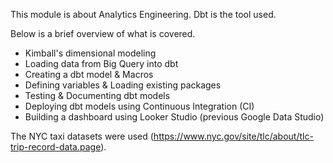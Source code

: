 This module is about Analytics Engineering. Dbt is the tool used.

Below is a brief overview of what is covered.

- Kimball's dimensional modeling
- Loading data from Big Query into dbt
- Creating a dbt model & Macros
- Defining variables & Loading existing packages
- Testing & Documenting dbt models
- Deploying dbt models using Continuous Integration (CI)
- Building a dashboard using Looker Studio (previous Google Data Studio)

The NYC taxi datasets were used (https://www.nyc.gov/site/tlc/about/tlc-trip-record-data.page).
